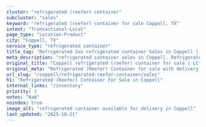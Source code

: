 ```yaml
---
cluster: "refrigerated (reefer) container"
subcluster: "sales"
keyword: "refrigerated (reefer) container for sale Coppell, TX"
intent: "Transactional-Local"
page_type: "Location-Product"
city: "Coppell, TX"
service_type: "refrigerated container"
title_tag: "Refrigerated 3xu refrigerated container Sales in Coppell | LC Container"
meta_description: "refrigerated container sales in Coppell. Refrigerated containers with climate control. Fast delivery, competitive pricing. Serving refrigerated reefer container area. Quote ID: ER8. Call (214) 524-4168 for your free quote today."
original_title: "Coppell refrigerated (reefer) container for sale | LC"
original_meta: "Refrigerated (Reefer) Container for sale with delivery in Coppell, TX. LC Container — local Since 2003. Get pricing today."
url_slug: "/coppell/refrigerated-reefer-container/sales"
h1: "Refrigerated (Reefer) Container For Sale in Coppell"
internal_links: "/inventory"
priority: 3
notes: "NaN"
noindex: true
image_alt: "refrigerated container available for delivery in Coppell"
last_updated: "2025-10-21"
---
```


<!-- TODO: Add unique city/inventory copy, images, and internal links here. -->
